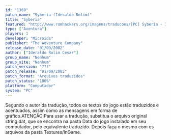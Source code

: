 ```yaml
---
id: "1369"
patch_name: "Syberia (Ideraldo Rolim)"
title: "Syberia"
featured: "http://www.romhackers.org/imagens/traducoes/[PC] Syberia - Ideraldo Rolim - 1.jpg"
type: ["Aventura"]
players: 1
developer: "Microids"
publisher: "The Adventure Company"
release_date: "01/09/2002"
author: ["Ideraldo Rolim Cesar"]
group_name: "Nenhum"
group_site: "Nenhum"
patch_version: "???"
patch_release: "01/09/2002"
patch_format: "Arquivos traduzidos"
patch_status: "100%"
platform: "Computador"
system: "PC"
---
```


Segundo o autor da tradução, todos os textos do jogo estão traduzidos e acentuados, assim como as mensagens em forma de gráfico.ATENÇÃO:Para usar a tradução, substitua o arquivo original string.dat, que se encontra na pasta Data do jogo instalado em seu computador, pelo equivalente traduzido. Depois faça o mesmo com os arquivos da pasta Textures/InGame.